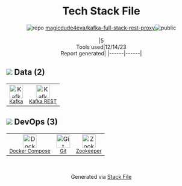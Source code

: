 <!--
&lt;--- Readme.md Snippet without images Start ---&gt;
## Tech Stack
magicdude4eva/kafka-full-stack-rest-proxy is built on the following main stack:

- [Kafka](http://kafka.apache.org/) – Message Queue
- [Zookeeper](http://zookeeper.apache.org/) – Open Source Service Discovery
- [Docker Compose](https://github.com/docker/compose) – Container Tools
- [Kafka REST](https://github.com/confluentinc/kafka-rest) – Kafka Tools

Full tech stack [here](/techstack.md)

&lt;--- Readme.md Snippet without images End ---&gt;

&lt;--- Readme.md Snippet with images Start ---&gt;
## Tech Stack
magicdude4eva/kafka-full-stack-rest-proxy is built on the following main stack:

- <img width='25' height='25' src='https://img.stackshare.io/service/1063/kazUJooF_400x400.jpg' alt='Kafka'/> [Kafka](http://kafka.apache.org/) – Message Queue
- <img width='25' height='25' src='https://img.stackshare.io/service/1528/apache-zookeeper.png' alt='Zookeeper'/> [Zookeeper](http://zookeeper.apache.org/) – Open Source Service Discovery
- <img width='25' height='25' src='https://img.stackshare.io/service/3136/docker-compose.png' alt='Docker Compose'/> [Docker Compose](https://github.com/docker/compose) – Container Tools
- <img width='25' height='25' src='https://img.stackshare.io/service/8938/default_952e19080b823dcfc14ef0508ae6a783d35224f6.png' alt='Kafka REST'/> [Kafka REST](https://github.com/confluentinc/kafka-rest) – Kafka Tools

Full tech stack [here](/techstack.md)

&lt;--- Readme.md Snippet with images End ---&gt;
-->
<div align="center">

# Tech Stack File
![](https://img.stackshare.io/repo.svg "repo") [magicdude4eva/kafka-full-stack-rest-proxy](https://github.com/magicdude4eva/kafka-full-stack-rest-proxy)![](https://img.stackshare.io/public_badge.svg "public")
<br/><br/>
|5<br/>Tools used|12/14/23 <br/>Report generated|
|------|------|
</div>

## <img src='https://img.stackshare.io/databases.svg'/> Data (2)
<table><tr>
  <td align='center'>
  <img width='36' height='36' src='https://img.stackshare.io/service/1063/kazUJooF_400x400.jpg' alt='Kafka'>
  <br>
  <sub><a href="http://kafka.apache.org/">Kafka</a></sub>
  <br>
  <sub></sub>
</td>

<td align='center'>
  <img width='36' height='36' src='https://img.stackshare.io/service/8938/default_952e19080b823dcfc14ef0508ae6a783d35224f6.png' alt='Kafka REST'>
  <br>
  <sub><a href="https://github.com/confluentinc/kafka-rest">Kafka REST</a></sub>
  <br>
  <sub></sub>
</td>

</tr>
</table>

## <img src='https://img.stackshare.io/devops.svg'/> DevOps (3)
<table><tr>
  <td align='center'>
  <img width='36' height='36' src='https://img.stackshare.io/service/3136/docker-compose.png' alt='Docker Compose'>
  <br>
  <sub><a href="https://github.com/docker/compose">Docker Compose</a></sub>
  <br>
  <sub></sub>
</td>

<td align='center'>
  <img width='36' height='36' src='https://img.stackshare.io/service/1046/git.png' alt='Git'>
  <br>
  <sub><a href="http://git-scm.com/">Git</a></sub>
  <br>
  <sub></sub>
</td>

<td align='center'>
  <img width='36' height='36' src='https://img.stackshare.io/service/1528/apache-zookeeper.png' alt='Zookeeper'>
  <br>
  <sub><a href="http://zookeeper.apache.org/">Zookeeper</a></sub>
  <br>
  <sub></sub>
</td>

</tr>
</table>

<br/>
<div align='center'>

Generated via [Stack File](https://github.com/marketplace/stack-file)
